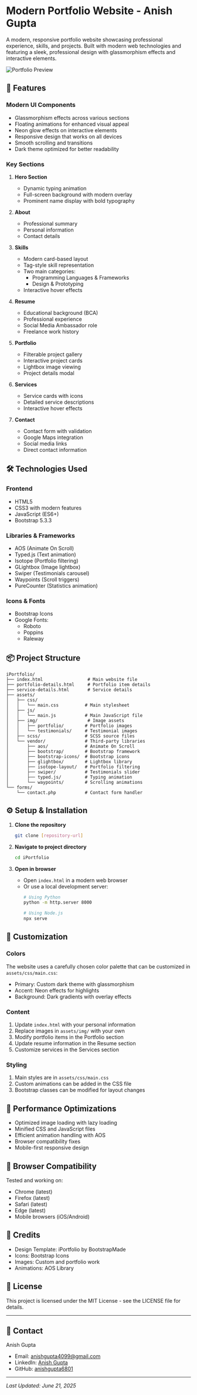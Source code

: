 # Modern Portfolio Website - Anish Gupta

A modern, responsive portfolio website showcasing professional experience, skills, and projects. Built with modern web technologies and featuring a sleek, professional design with glassmorphism effects and interactive elements.

![Portfolio Preview](assets/img/my-profile-img.jpg)

## 🌟 Features

### Modern UI Components
- Glassmorphism effects across various sections
- Floating animations for enhanced visual appeal
- Neon glow effects on interactive elements
- Responsive design that works on all devices
- Smooth scrolling and transitions
- Dark theme optimized for better readability

### Key Sections
1. **Hero Section**
   - Dynamic typing animation
   - Full-screen background with modern overlay
   - Prominent name display with bold typography

2. **About**
   - Professional summary
   - Personal information
   - Contact details

3. **Skills**
   - Modern card-based layout
   - Tag-style skill representation
   - Two main categories:
     - Programming Languages & Frameworks
     - Design & Prototyping
   - Interactive hover effects

4. **Resume**
   - Educational background (BCA)
   - Professional experience
   - Social Media Ambassador role
   - Freelance work history

5. **Portfolio**
   - Filterable project gallery
   - Interactive project cards
   - Lightbox image viewing
   - Project details modal

6. **Services**
   - Service cards with icons
   - Detailed service descriptions
   - Interactive hover effects

7. **Contact**
   - Contact form with validation
   - Google Maps integration
   - Social media links
   - Direct contact information

## 🛠 Technologies Used

### Frontend
- HTML5
- CSS3 with modern features
- JavaScript (ES6+)
- Bootstrap 5.3.3

### Libraries & Frameworks
- AOS (Animate On Scroll)
- Typed.js (Text animation)
- Isotope (Portfolio filtering)
- GLightbox (Image lightbox)
- Swiper (Testimonials carousel)
- Waypoints (Scroll triggers)
- PureCounter (Statistics animation)

### Icons & Fonts
- Bootstrap Icons
- Google Fonts:
  - Roboto
  - Poppins
  - Raleway

## 📦 Project Structure

```
iPortfolio/
├── index.html                 # Main website file
├── portfolio-details.html     # Portfolio item details
├── service-details.html       # Service details
├── assets/
│   ├── css/
│   │   └── main.css          # Main stylesheet
│   ├── js/
│   │   └── main.js           # Main JavaScript file
│   ├── img/                   # Image assets
│   │   ├── portfolio/        # Portfolio images
│   │   └── testimonials/     # Testimonial images
│   ├── scss/                 # SCSS source files
│   └── vendor/               # Third-party libraries
│       ├── aos/              # Animate On Scroll
│       ├── bootstrap/        # Bootstrap framework
│       ├── bootstrap-icons/  # Bootstrap icons
│       ├── glightbox/        # Lightbox library
│       ├── isotope-layout/   # Portfolio filtering
│       ├── swiper/           # Testimonials slider
│       ├── typed.js/         # Typing animation
│       └── waypoints/        # Scrolling animations
└── forms/
    └── contact.php           # Contact form handler

```

## ⚙️ Setup & Installation

1. **Clone the repository**
   ```bash
   git clone [repository-url]
   ```

2. **Navigate to project directory**
   ```bash
   cd iPortfolio
   ```

3. **Open in browser**
   - Open `index.html` in a modern web browser
   - Or use a local development server:
     ```bash
     # Using Python
     python -m http.server 8000
     
     # Using Node.js
     npx serve
     ```

## 🎨 Customization

### Colors
The website uses a carefully chosen color palette that can be customized in `assets/css/main.css`:
- Primary: Custom dark theme with glassmorphism
- Accent: Neon effects for highlights
- Background: Dark gradients with overlay effects

### Content
1. Update `index.html` with your personal information
2. Replace images in `assets/img/` with your own
3. Modify portfolio items in the Portfolio section
4. Update resume information in the Resume section
5. Customize services in the Services section

### Styling
1. Main styles are in `assets/css/main.css`
2. Custom animations can be added in the CSS file
3. Bootstrap classes can be modified for layout changes

## 🚀 Performance Optimizations

- Optimized image loading with lazy loading
- Minified CSS and JavaScript files
- Efficient animation handling with AOS
- Browser compatibility fixes
- Mobile-first responsive design

## 🔐 Browser Compatibility

Tested and working on:
- Chrome (latest)
- Firefox (latest)
- Safari (latest)
- Edge (latest)
- Mobile browsers (iOS/Android)

## 👥 Credits

- Design Template: iPortfolio by BootstrapMade
- Icons: Bootstrap Icons
- Images: Custom and portfolio work
- Animations: AOS Library

## 📄 License

This project is licensed under the MIT License - see the LICENSE file for details.

---

## 🤝 Contact

Anish Gupta
- Email: anishgupta4099@gmail.com
- LinkedIn: [Anish Gupta](https://www.linkedin.com/in/anish-gupta-696245324)
- GitHub: [anishgupta6801](https://github.com/anishgupta6801)

---

*Last Updated: June 21, 2025*
